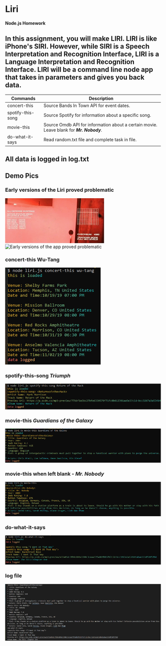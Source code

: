 # Liri
#### Node.js Homework

## In this assignment, you will make LIRI. LIRI is like iPhone's SIRI. However, while SIRI is a Speech Interpretation and Recognition Interface, LIRI is a Language Interpretation and Recognition Interface. LIRI will be a command line node app that takes in parameters and gives you back data.


Commands | Description
---------| -----------
concert-this | Source Bands In Town API for event dates.
spotify-this-song | Source Spotify for information about a specific song.
movie-this | Source Omdb API for information about a certain movie. Leave blank for ***Mr. Nobody***.
do-what-it-says | Read random.txt file and complete task in file.

## All data is logged in log.txt

## Demo Pics
### Early versions of the Liri proved problematic
![Early versions of the app proved problematic](assets/images/Terminator.gif)
![Early versions of the app proved problematic](assets/images/T2.gif)

### concert-this Wu-Tang
![concert-this](assets/images/concert.PNG)

### spotify-this-song ***Triumph***
![spotify-this-song](assets/images/spotify.PNG)

### movie-this ***Guardians of the Galaxy***
![movie-this](assets/images/movie.PNG)

### movie-this when left blank - ***Mr. Nobody***
![movie-this when left blank](assets/images/Nobody.PNG)

### do-what-it-says
![do-what-it-says](assets/images/do.PNG)

### log file
![log.txt](assets/images/log.PNG)